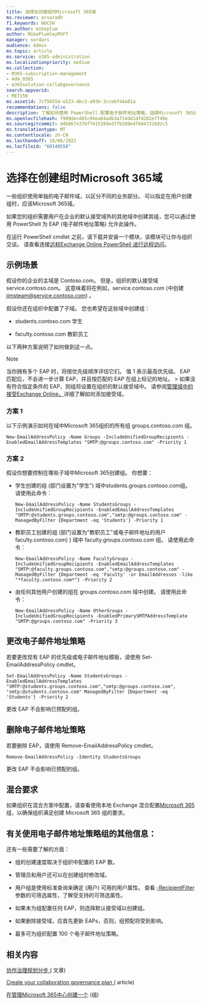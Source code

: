 ```yaml
---
title: 选择在创建组时Microsoft 365域
ms.reviewer: arvaradh
f1.keywords: NOCSH
ms.author: mikeplum
author: MikePlumleyMSFT
manager: serdars
audience: Admin
ms.topic: article
ms.service: o365-administration
ms.localizationpriority: medium
ms.collection:
- M365-subscription-management
- Adm_O365
- m365solution-collabgovernance
search.appverid:
- MET150
ms.assetid: 7cf5655d-e523-4bc3-a93b-3ccebf44a01a
recommendations: false
description: 了解如何使用 PowerShell 配置电子邮件地址策略，选择Microsoft 365组时使用的域。
ms.openlocfilehash: f909decd81c94ea04adb3a714dd1dfd282e7f40e
ms.sourcegitcommit: d4b867e37bf741528ded7fb289e4f6847228d2c5
ms.translationtype: MT
ms.contentlocale: zh-CN
ms.lasthandoff: 10/06/2021
ms.locfileid: "60149558"
---
```

# <a name="choose-the-domain-to-use-when-creating-microsoft-365-groups"></a>选择在创建组时Microsoft 365域

一些组织使用单独的电子邮件域，以区分不同的业务部分。 可以指定在用户创建组时，应该Microsoft 365域。
  
如果您的组织需要用户在企业的默认接受域外的其他域中创建其组，您可以通过使用 PowerShell 为 EAP (电子邮件地址策略) 允许此操作。

在运行 PowerShell cmdlet 之前，请下载并安装一个模块，该模块可让你与组织交谈。 请查看连接[远程Exchange Online PowerShell 进行远程访问](/powershell/exchange/connect-to-exchange-online-powershell)。

## <a name="example-scenarios"></a>示例场景

假设你的企业的主域是 Contoso.com。 但是，组织的默认接受域 service.contoso.com。 这意味着将在例如，service.contoso.com (中创建 jimsteam@service.contoso.com) 。
  
假设你还在组织中配置了子域。 您也希望在这些域中创建组：
  
- students.contoso.com 学生
    
- faculty.contoso.com 教职员工
    
以下两种方案说明了如何做到这一点。

> [!NOTE]
> 当你拥有多个 EAP 时，将按优先级顺序评估它们。 值 1 表示最高优先级。 EAP 匹配后，不会进一步计算 EAP，并且按匹配的 EAP 在组上标记的地址。 > 如果没有符合指定条件的 EAP，则组将设置在组织的默认接受域中。 请参阅[管理域中的接受Exchange Online，](/exchange/mail-flow-best-practices/manage-accepted-domains/manage-accepted-domains)详细了解如何添加接受域。
  
### <a name="scenario-1"></a>方案 1

以下示例演示如何在域中Microsoft 365组织的所有组 groups.contoso.com 组。
  
```
New-EmailAddressPolicy -Name Groups -IncludeUnifiedGroupRecipients -EnabledEmailAddressTemplates "SMTP:@groups.contoso.com" -Priority 1
```

### <a name="scenario-2"></a>方案 2

假设你想要控制在哪些子域中Microsoft 365创建组。 你想要：
  
- 学生创建的组 (部门设置为"学生") 域中students.groups.contoso.com组。 请使用此命令：
    
  ```
  New-EmailAddressPolicy -Name StudentsGroups -IncludeUnifiedGroupRecipients -EnabledEmailAddressTemplates "SMTP:@students.groups.contoso.com","smtp:@groups.contoso.com" -ManagedByFilter {Department -eq 'Students'} -Priority 1
  ```

- 教职员工创建的组 (部门设置为"教职员工"或电子邮件地址的用户faculty.contoso.com) ) 域中 faculty.groups.contoso.com 组。 请使用此命令：
    
  ```
  New-EmailAddressPolicy -Name FacultyGroups -IncludeUnifiedGroupRecipients -EnabledEmailAddressTemplates "SMTP:@faculty.groups.contoso.com","smtp:@groups.contoso.com" -ManagedByFilter {Department -eq 'Faculty' -or EmailAddresses -like "*faculty.contoso.com*"} -Priority 2
  ```

- 由任何其他用户创建的组在 groups.contoso.com 域中创建。 请使用此命令：
    
  ```
  New-EmailAddressPolicy -Name OtherGroups -IncludeUnifiedGroupRecipients -EnabledPrimarySMTPAddressTemplate "SMTP:@groups.contoso.com" -Priority 3
  ```

## <a name="change-email-address-policies"></a>更改电子邮件地址策略

若要更改现有 EAP 的优先级或电子邮件地址模板，请使用 Set-EmailAddressPolicy cmdlet。
  
```
Set-EmailAddressPolicy -Name StudentsGroups -EnabledEmailAddressTemplates "SMTP:@students.groups.contoso.com","smtp:@groups.contoso.com", "smtp:@students.contoso.com" ManagedByFilter {Department -eq 'Students'} -Priority 2

```

更改 EAP 不会影响已预配的组。
  
## <a name="delete-email-address-policies"></a>删除电子邮件地址策略

若要删除 EAP，请使用 Remove-EmailAddressPolicy cmdlet。
  
```
Remove-EmailAddressPolicy -Identity StudentsGroups
```

更改 EAP 不会影响已预配的组。
  
## <a name="hybrid-requirements"></a>混合要求

如果组织在混合方案中配置，请查看使用本地 Exchange 混合配置[Microsoft 365](/exchange/hybrid-deployment/set-up-microsoft-365-groups)组，以确保组织满足创建 Microsoft 365 组的要求。 
  
## <a name="additional-info-about-using-email-address-policies-groups"></a>有关使用电子邮件地址策略组的其他信息：

还有一些需要了解的方面：
  
- 组的创建速度取决于组织中配置的 EAP 数。
    
- 管理员和用户还可以在创建组时修改域。
    
- 用户组是使用标准查询来确定 (用户) 可用的用户属性。 查看 [-RecipientFilter](/powershell/exchange/recipientfilter-properties) 参数的可筛选属性，了解受支持的可筛选属性。 
    
- 如果未为组配置任何 EAP，则选择默认接受域以创建组。
    
- 如果删除接受域，应首先更新 EAPs，否则，组预配将受到影响。
    
- 最多可为组织配置 100 个电子邮件地址策略。
    
## <a name="related-content"></a>相关内容

[协作治理规划分步 (](collaboration-governance-overview.md#collaboration-governance-planning-step-by-step) 文章) 

[Create your collaboration governance plan (](collaboration-governance-first.md) article) 

[在管理Microsoft 365中心创建一个](../admin/create-groups/create-groups.md) (组) 